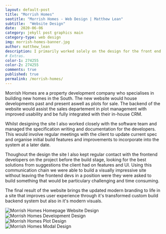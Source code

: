 ```yaml
---
layout: default-post
title: "Morrish Homes"
seotitle: "Morrish Homes - Web Design | Matthew Lean"
subtitle:  "Website Design"
date:  2020-06-06
category: jekyll post graphics main
category-type: web design
img: morrish-homes-banner.jpg
author: matthew_lean
description: I primarily worked solely on the design for the front end website working closely with the marketing team to incorporate their new branding and led the specification writing for the back end integrated system.
# Extras.
color-1: 274255
color-2: 274255
comments: true
published: true
permalink: /morrish-homes/
---
```


Morrish Homes are a property development company who specialises in building new homes in the South. The new website would house developments past and present aswell as plots for sale. The backend of the website would assist the sales departement in plot management with improved usability and be fully integrated with their in-house CRM.   

Whilst designing the site I also worked closely with the software team and managed the specification writing and documentation for the developers. This would involve regular meetings with the client to update current spec and organise initial build features and improvements to incorporate into the system at a later date. 

Thoughout the design the site I also kept regular contact with the frontend developers on the project before the build stage, looking for the best solutions from suggestions the client had on features and UI. Using this communication chain we were able to build a visually impressive site without leaving the frontend devs in a position were they were asked to build something that would be particulary challenging and time consuming. 

The final result of the website brings the updated modern branding to life in a site that improves user experience through it's transformed custom build backend system but also in it's modern visuals.   


<div href="#" data-featherlight="{{ site.url }}/assets/site-post/morrish-homes-homepage-mockup.jpg" class="img"><img alt="Morrish Homes Homepage Website Design" src="{{ site.url }}/assets/site-post/morrish-homes-homepage-mockup.jpg"></div>

<div href="#" data-featherlight="{{ site.url }}/assets/site-post/morrish-homes-development-mockup.jpg" class="img"><img alt="Morrish Homes Development Design" src="{{ site.url }}/assets/site-post/morrish-homes-development-mockup.jpg"></div>

<div href="#" data-featherlight="{{ site.url }}/assets/site-post/morrish-homes-plot-mockup.jpg" class="img"><img alt="Morrish Homes Plot Design" src="{{ site.url }}/assets/site-post/morrish-homes-plot-mockup.jpg"></div>


<div href="#" data-featherlight="{{ site.url }}/assets/site-post/morrish-modal-design.jpg" class="img"><img alt="Morrish Homes Modal Design" src="{{ site.url }}/assets/site-post/morrish-modal-design.jpg"></div>

